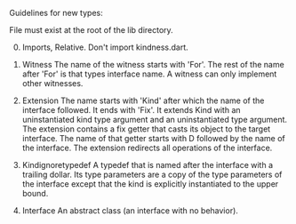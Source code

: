 Guidelines for new types:

File must exist at the root of the lib directory.

0. Imports,
Relative.
Don't import kindness.dart.

1. Witness
The name of the witness starts with 'For'.
The rest of the name after 'For' is that
types interface name.
A witness can only implement other witnesses.

2. Extension
The name starts with 'Kind' after which the
name of the interface followed. It ends with
'Fix'.
It extends Kind with an uninstantiated kind
type argument and an uninstantiated type argument.
The extension contains a fix getter that
casts its object to the target interface.
The name of that getter starts with D followed
by the name of the interface.
The extension redirects all operations of the
interface.

3. Kindignoretypedef
A typedef that is named after the interface
with a trailing dollar.
Its type parameters are a copy of the type
parameters of the interface except that the
kind is explicitly instantiated to the upper
bound.

4. Interface
An abstract class (an interface with no behavior).
